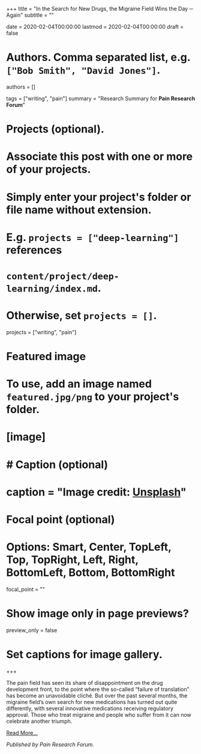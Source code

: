 +++
title = "In the Search for New Drugs, the Migraine Field Wins the Day ─ Again"
subtitle = ""

date = 2020-02-04T00:00:00
lastmod = 2020-02-04T00:00:00
draft = false

# Authors. Comma separated list, e.g. `["Bob Smith", "David Jones"]`.
authors = []

tags = ["writing", "pain"]
summary = "Research Summary for **Pain Research Forum**"

# Projects (optional).
#   Associate this post with one or more of your projects.
#   Simply enter your project's folder or file name without extension.
#   E.g. `projects = ["deep-learning"]` references 
#   `content/project/deep-learning/index.md`.
#   Otherwise, set `projects = []`.
projects = ["writing", "pain"]

# Featured image
# To use, add an image named `featured.jpg/png` to your project's folder. 
# [image]
#   # Caption (optional)
#   caption = "Image credit: [**Unsplash**](https://unsplash.com/photos/CpkOjOcXdUY)"

  # Focal point (optional)
  # Options: Smart, Center, TopLeft, Top, TopRight, Left, Right, BottomLeft, Bottom, BottomRight
  focal_point = ""

  # Show image only in page previews?
  preview_only = false

# Set captions for image gallery.

+++

The pain field has seen its share of disappointment on the drug development front, to the point where the so-called “failure of translation” has become an unavoidable cliché. But over the past several months, the migraine field’s own search for new medications has turned out quite differently, with several innovative medications receiving regulatory approval. Those who treat migraine and people who suffer from it can now celebrate another triumph.

[Read More...](https://www.painresearchforum.org/news/133509-search-new-drugs-migraine-field-wins-day-%E2%94%80-again)

*Published by Pain Research Forum.*
